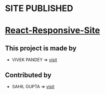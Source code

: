 # SITE PUBLISHED

# [React-Responsive-Site](https://react-responsivesite.netlify.app/)

## This project is made by

- VIVEK PANDEY => [visit](https://github.com/vivekpandey76)

## Contributed by

- SAHIL GUPTA => [visit](https://github.com/Sahil1709)
